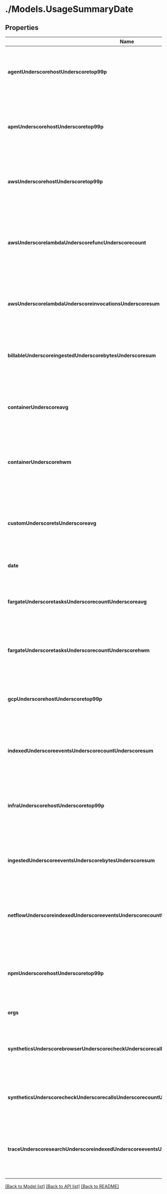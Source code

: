 # ./Models.UsageSummaryDate
## Properties

Name | Type | Description | Notes
------------ | ------------- | ------------- | -------------
**agentUnderscorehostUnderscoretop99p** | [**Long**][1] | Shows the 99th percentile of all agent hosts over all hours in the current date for all orgs. | [optional] [default to null]
**apmUnderscorehostUnderscoretop99p** | [**Long**][1] | Shows the 99th percentile of all distinct APM hosts over all hours in the current date for all orgs. | [optional] [default to null]
**awsUnderscorehostUnderscoretop99p** | [**Long**][1] | Shows the 99th percentile of all AWS hosts over all hours in the current date for all orgs. | [optional] [default to null]
**awsUnderscorelambdaUnderscorefuncUnderscorecount** | [**Long**][1] | Shows the average of the number of functions that executed 1 or more times each hour in the current date for all orgs. | [optional] [default to null]
**awsUnderscorelambdaUnderscoreinvocationsUnderscoresum** | [**Long**][1] | Shows the sum of all AWS Labmda invocations over all hours in the current date for all orgs. | [optional] [default to null]
**billableUnderscoreingestedUnderscorebytesUnderscoresum** | [**Long**][1] | Shows the sum of all log bytes ingested over all hours in the current date for all orgs. | [optional] [default to null]
**containerUnderscoreavg** | [**Long**][1] | Shows the average of all distinct containers over all hours in the current date for all orgs. | [optional] [default to null]
**containerUnderscorehwm** | [**Long**][1] | Shows the high watermark of all distinct containers over all hours in the current date for all orgs. | [optional] [default to null]
**customUnderscoretsUnderscoreavg** | [**Long**][1] | Shows the average number of distinct custom metrics over all hours in the current date for all orgs. | [optional] [default to null]
**date** | [**date**][2] | The date for the usage. | [optional] [default to null]
**fargateUnderscoretasksUnderscorecountUnderscoreavg** | [**Long**][1] | Shows the high watermark of all Fargate tasks over all hours in the current date for all orgs. | [optional] [default to null]
**fargateUnderscoretasksUnderscorecountUnderscorehwm** | [**Long**][1] | Shows the average of all Fargate tasks over all hours in the current date for all orgs. | [optional] [default to null]
**gcpUnderscorehostUnderscoretop99p** | [**Long**][1] | Shows the 99th percentile of all GCP hosts over all hours in the current date for all orgs. | [optional] [default to null]
**indexedUnderscoreeventsUnderscorecountUnderscoresum** | [**Long**][1] | Shows the sum of all log events indexed over all hours in the current date for all orgs. | [optional] [default to null]
**infraUnderscorehostUnderscoretop99p** | [**Long**][1] | Shows the 99th percentile of all distinct infrastructure hosts over all hours in the current date for all orgs. | [optional] [default to null]
**ingestedUnderscoreeventsUnderscorebytesUnderscoresum** | [**Long**][1] | Shows the sum of all log bytes ingested over all hours in the current date for all orgs. | [optional] [default to null]
**netflowUnderscoreindexedUnderscoreeventsUnderscorecountUnderscoresum** | [**Long**][1] | Shows the sum of all Network flows indexed over all hours in the current date for all orgs. | [optional] [default to null]
**npmUnderscorehostUnderscoretop99p** | [**Long**][1] | Shows the 99th percentile of all distinct Networks hosts over all hours in the current date for all orgs. | [optional] [default to null]
**orgs** | [**List**][3] |  | [optional] [default to null]
**syntheticsUnderscorebrowserUnderscorecheckUnderscorecallsUnderscorecountUnderscoresum** | [**Long**][1] | Shows the sum of all Synthetic browser tests over all hours in the current date for all orgs. | [optional] [default to null]
**syntheticsUnderscorecheckUnderscorecallsUnderscorecountUnderscoresum** | [**Long**][1] | Shows the sum of all Synthetic API tests over all hours in the current date for all orgs. | [optional] [default to null]
**traceUnderscoresearchUnderscoreindexedUnderscoreeventsUnderscorecountUnderscoresum** | [**Long**][1] | Shows the sum of all analyzed spans indexed over all hours in the current date for all orgs. | [optional] [default to null]

[[Back to Model list]][4] [[Back to API list]][5] [[Back to README]][6]

[1]: long.md
[2]: date.md
[3]: UsageSummaryDateOrg.md
[4]: ../README.md#documentation-for-models
[5]: ../README.md#documentation-for-api-endpoints
[6]: ../README.md

